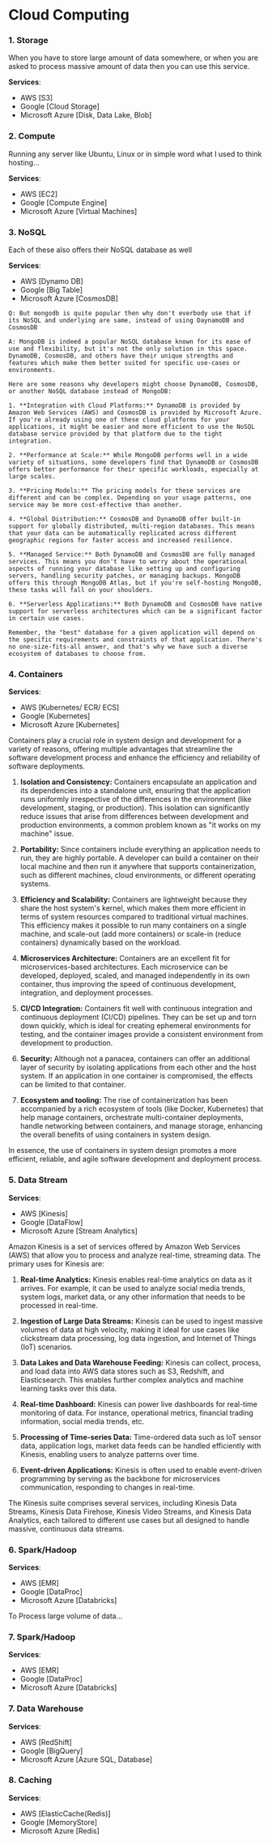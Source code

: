 # Cloud Computing

### 1. Storage

When you have to store large amount of data somewhere, or when you are asked to process massive amount of data then you can use this service.

**Services**:

- AWS [S3]
- Google [Cloud Storage]
- Microsoft Azure [Disk, Data Lake, Blob]

### 2. Compute

Running any server like Ubuntu, Linux or in simple word what I used to think hosting...

**Services**:

- AWS [EC2]
- Google [Compute Engine]
- Microsoft Azure [Virtual Machines]

### 3. NoSQL

Each of these also offers their NoSQL database as well

**Services**:

- AWS [Dynamo DB]
- Google [Big Table]
- Microsoft Azure [CosmosDB]


```
Q: But mongodb is quite popular then why don't everbody use that if its NoSQL and underlying are same, instead of using DaynamoDB and CosmosDB

A: MongoDB is indeed a popular NoSQL database known for its ease of use and flexibility, but it's not the only solution in this space. DynamoDB, CosmosDB, and others have their unique strengths and features which make them better suited for specific use-cases or environments.

Here are some reasons why developers might choose DynamoDB, CosmosDB, or another NoSQL database instead of MongoDB:

1. **Integration with Cloud Platforms:** DynamoDB is provided by Amazon Web Services (AWS) and CosmosDB is provided by Microsoft Azure. If you're already using one of these cloud platforms for your applications, it might be easier and more efficient to use the NoSQL database service provided by that platform due to the tight integration.

2. **Performance at Scale:** While MongoDB performs well in a wide variety of situations, some developers find that DynamoDB or CosmosDB offers better performance for their specific workloads, especially at large scales.

3. **Pricing Models:** The pricing models for these services are different and can be complex. Depending on your usage patterns, one service may be more cost-effective than another.

4. **Global Distribution:** CosmosDB and DynamoDB offer built-in support for globally distributed, multi-region databases. This means that your data can be automatically replicated across different geographic regions for faster access and increased resilience.

5. **Managed Service:** Both DynamoDB and CosmosDB are fully managed services. This means you don't have to worry about the operational aspects of running your database like setting up and configuring servers, handling security patches, or managing backups. MongoDB offers this through MongoDB Atlas, but if you're self-hosting MongoDB, these tasks will fall on your shoulders.

6. **Serverless Applications:** Both DynamoDB and CosmosDB have native support for serverless architectures which can be a significant factor in certain use cases.

Remember, the "best" database for a given application will depend on the specific requirements and constraints of that application. There's no one-size-fits-all answer, and that's why we have such a diverse ecosystem of databases to choose from.
```


### 4. Containers

**Services**:

- AWS [Kubernetes/ ECR/ ECS]
- Google [Kubernetes]
- Microsoft Azure [Kubernetes]

Containers play a crucial role in system design and development for a variety of reasons, offering multiple advantages that streamline the software development process and enhance the efficiency and reliability of software deployments.

1. **Isolation and Consistency:** Containers encapsulate an application and its dependencies into a standalone unit, ensuring that the application runs uniformly irrespective of the differences in the environment (like development, staging, or production). This isolation can significantly reduce issues that arise from differences between development and production environments, a common problem known as "it works on my machine" issue.

2. **Portability:** Since containers include everything an application needs to run, they are highly portable. A developer can build a container on their local machine and then run it anywhere that supports containerization, such as different machines, cloud environments, or different operating systems.

3. **Efficiency and Scalability:** Containers are lightweight because they share the host system's kernel, which makes them more efficient in terms of system resources compared to traditional virtual machines. This efficiency makes it possible to run many containers on a single machine, and scale-out (add more containers) or scale-in (reduce containers) dynamically based on the workload. 

4. **Microservices Architecture:** Containers are an excellent fit for microservices-based architectures. Each microservice can be developed, deployed, scaled, and managed independently in its own container, thus improving the speed of continuous development, integration, and deployment processes.

5. **CI/CD Integration:** Containers fit well with continuous integration and continuous deployment (CI/CD) pipelines. They can be set up and torn down quickly, which is ideal for creating ephemeral environments for testing, and the container images provide a consistent environment from development to production.

6. **Security:** Although not a panacea, containers can offer an additional layer of security by isolating applications from each other and the host system. If an application in one container is compromised, the effects can be limited to that container.

7. **Ecosystem and tooling:** The rise of containerization has been accompanied by a rich ecosystem of tools (like Docker, Kubernetes) that help manage containers, orchestrate multi-container deployments, handle networking between containers, and manage storage, enhancing the overall benefits of using containers in system design.

In essence, the use of containers in system design promotes a more efficient, reliable, and agile software development and deployment process.


### 5. Data Stream

**Services**:

- AWS [Kinesis]
- Google [DataFlow]
- Microsoft Azure [Stream Analytics]

Amazon Kinesis is a set of services offered by Amazon Web Services (AWS) that allow you to process and analyze real-time, streaming data. The primary uses for Kinesis are:

1. **Real-time Analytics:** Kinesis enables real-time analytics on data as it arrives. For example, it can be used to analyze social media trends, system logs, market data, or any other information that needs to be processed in real-time.

2. **Ingestion of Large Data Streams:** Kinesis can be used to ingest massive volumes of data at high velocity, making it ideal for use cases like clickstream data processing, log data ingestion, and Internet of Things (IoT) scenarios.

3. **Data Lakes and Data Warehouse Feeding:** Kinesis can collect, process, and load data into AWS data stores such as S3, Redshift, and Elasticsearch. This enables further complex analytics and machine learning tasks over this data.

4. **Real-time Dashboard:** Kinesis can power live dashboards for real-time monitoring of data. For instance, operational metrics, financial trading information, social media trends, etc.

5. **Processing of Time-series Data:** Time-ordered data such as IoT sensor data, application logs, market data feeds can be handled efficiently with Kinesis, enabling users to analyze patterns over time.

6. **Event-driven Applications:** Kinesis is often used to enable event-driven programming by serving as the backbone for microservices communication, responding to changes in real-time.

The Kinesis suite comprises several services, including Kinesis Data Streams, Kinesis Data Firehose, Kinesis Video Streams, and Kinesis Data Analytics, each tailored to different use cases but all designed to handle massive, continuous data streams.

### 6. Spark/Hadoop

**Services**:

- AWS [EMR]
- Google [DataProc]
- Microsoft Azure [Databricks]

To Process large volume of data...


### 7. Spark/Hadoop

**Services**:

- AWS [EMR]
- Google [DataProc]
- Microsoft Azure [Databricks]


### 7. Data Warehouse

**Services**:

- AWS [RedShift]
- Google [BigQuery]
- Microsoft Azure [Azure SQL, Database]

### 8. Caching

**Services**:

- AWS [ElasticCache(Redis)]
- Google [MemoryStore]
- Microsoft Azure [Redis]